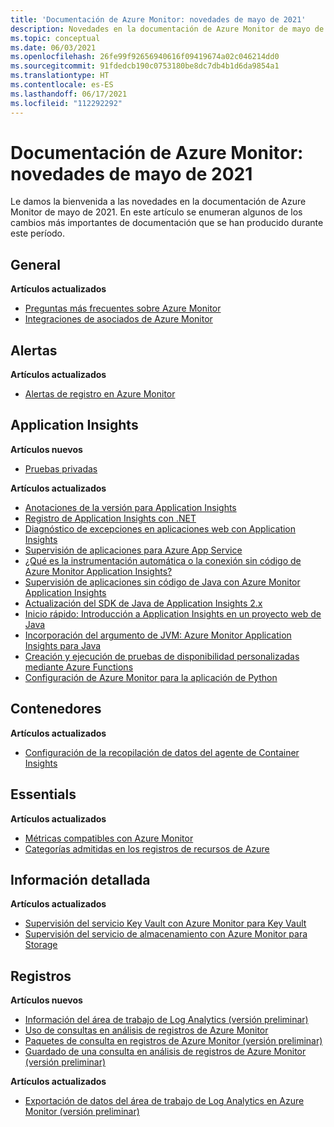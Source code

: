 ```yaml
---
title: 'Documentación de Azure Monitor: novedades de mayo de 2021'
description: Novedades en la documentación de Azure Monitor de mayo de 2021.
ms.topic: conceptual
ms.date: 06/03/2021
ms.openlocfilehash: 26fe99f92656940616f09419674a02c046214dd0
ms.sourcegitcommit: 91fdedcb190c0753180be8dc7db4b1d6da9854a1
ms.translationtype: HT
ms.contentlocale: es-ES
ms.lasthandoff: 06/17/2021
ms.locfileid: "112292292"
---
```

# <a name="azure-monitor-docs-whats-new-for-may-2021"></a>Documentación de Azure Monitor: novedades de mayo de 2021

Le damos la bienvenida a las novedades en la documentación de Azure Monitor de mayo de 2021. En este artículo se enumeran algunos de los cambios más importantes de documentación que se han producido durante este período.

## <a name="general"></a>General

**Artículos actualizados**

- [Preguntas más frecuentes sobre Azure Monitor](faq.yml)
- [Integraciones de asociados de Azure Monitor](partners.md)

## <a name="alerts"></a>Alertas

**Artículos actualizados**

- [Alertas de registro en Azure Monitor](alerts/alerts-unified-log.md)

## <a name="application-insights"></a>Application Insights

**Artículos nuevos**

- [Pruebas privadas](app/availability-private-test.md)

**Artículos actualizados**

- [Anotaciones de la versión para Application Insights](app/annotations.md)
- [Registro de Application Insights con .NET](app/ilogger.md)
- [Diagnóstico de excepciones en aplicaciones web con Application Insights](app/asp-net-exceptions.md)
- [Supervisión de aplicaciones para Azure App Service](app/azure-web-apps.md)
- [¿Qué es la instrumentación automática o la conexión sin código de Azure Monitor Application Insights?](app/codeless-overview.md)
- [Supervisión de aplicaciones sin código de Java con Azure Monitor Application Insights](app/java-in-process-agent.md)
- [Actualización del SDK de Java de Application Insights 2.x](app/java-standalone-upgrade-from-2x.md)
- [Inicio rápido: Introducción a Application Insights en un proyecto web de Java](app/java-2x-get-started.md)
- [Incorporación del argumento de JVM: Azure Monitor Application Insights para Java](app/java-standalone-arguments.md)
- [Creación y ejecución de pruebas de disponibilidad personalizadas mediante Azure Functions](app/availability-azure-functions.md)
- [Configuración de Azure Monitor para la aplicación de Python](app/opencensus-python.md)

## <a name="containers"></a>Contenedores

**Artículos actualizados**

- [Configuración de la recopilación de datos del agente de Container Insights](containers/container-insights-agent-config.md)

## <a name="essentials"></a>Essentials

**Artículos actualizados**

- [Métricas compatibles con Azure Monitor](essentials/metrics-supported.md)
- [Categorías admitidas en los registros de recursos de Azure](essentials/resource-logs-categories.md)

## <a name="insights"></a>Información detallada

**Artículos actualizados**

- [Supervisión del servicio Key Vault con Azure Monitor para Key Vault](insights/key-vault-insights-overview.md)
- [Supervisión del servicio de almacenamiento con Azure Monitor para Storage](insights/storage-insights-overview.md)

## <a name="logs"></a>Registros

**Artículos nuevos**

- [Información del área de trabajo de Log Analytics (versión preliminar)](logs/log-analytics-workspace-insights-overview.md)
- [Uso de consultas en análisis de registros de Azure Monitor](logs/queries.md)
- [Paquetes de consulta en registros de Azure Monitor (versión preliminar)](logs/query-packs.md)
- [Guardado de una consulta en análisis de registros de Azure Monitor (versión preliminar)](logs/save-query.md)

**Artículos actualizados**

- [Exportación de datos del área de trabajo de Log Analytics en Azure Monitor (versión preliminar)](logs/logs-data-export.md)

